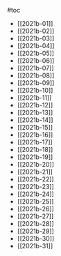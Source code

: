 #toc
- [[2021b-01]]
- [[2021b-02]]
- [[2021b-03]]
- [[2021b-04]]
- [[2021b-05]]
- [[2021b-06]]
- [[2021b-07]]
- [[2021b-08]]
- [[2021b-09]]
- [[2021b-10]]
- [[2021b-11]]
- [[2021b-12]]
- [[2021b-13]]
- [[2021b-14]]
- [[2021b-15]]
- [[2021b-16]]
- [[2021b-17]]
- [[2021b-18]]
- [[2021b-19]]
- [[2021b-20]]
- [[2021b-21]]
- [[2021b-22]]
- [[2021b-23]]
- [[2021b-24]]
- [[2021b-25]]
- [[2021b-26]]
- [[2021b-27]]
- [[2021b-28]]
- [[2021b-29]]
- [[2021b-30]]
- [[2021b-31]]